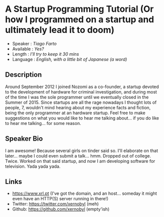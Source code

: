 A Startup Programming Tutorial (Or how I programmed on a startup and ultimately lead it to doom)
===============================================================================================

* Speaker   : *Tiago Farto*
* Available : *Yes?* 
* Length    : *I'll try to keep it 30 mins*
* Language  : *English, with a little bit of Japanese (a word)*

Description
-----------

Around September 2012 I joined Nozomi as a co-founder, a startup devoted to the development of hardware for criminal investigation, and during most of the time I was the sole programmer until we eventually closed in the Summer of 2015.
Since startups are all the rage nowadays I thought lots of people, 7, wouldn't mind hearing about my experience facts and fiction, being the only programmer at an hardware startup. Feel free to make suggestions on what you would like to hear me talking about... if you do like to hear me talking... for some reason.

Speaker Bio
-----------

I am awesome! Because several girls on tinder said so. I'll elaborate on that later... maybe I could even submit a talk... hmm.
Dropped out of college. Twice. Worked on that said startup, and now I am developing software for television. Yada yada yada.

Links
-----

* https://www.xrl.pt (I've got the domain, and an host... someday it might even have an HTTP(S) server running in there!)
* Twitter: https://twitter.com/xernobyl (meh)
* Github: https://github.com/xernobyl (empty'ish)
